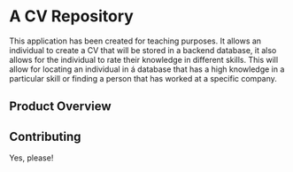
# A CV Repository

This application has been created for teaching purposes. It allows an individual to create a CV that will be stored in a backend database, it also allows for the individual to rate their knowledge in different skills. This will allow for locating an individual in á database that has a high knowledge in a particular skill or finding a person that has worked at a specific company. 

## Product Overview 


## Contributing
Yes, please!